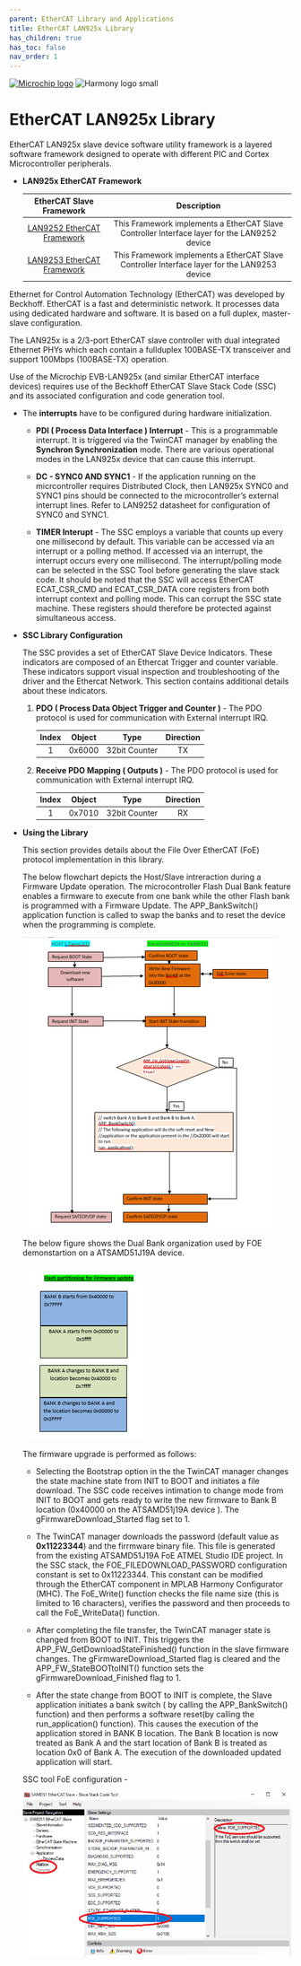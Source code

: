 ```yaml
---
parent: EtherCAT Library and Applications
title: EtherCAT LAN925x Library
has_children: true
has_toc: false
nav_order: 1
---
```


[![Microchip logo](https://www.microchip.com/ResourcePackages/Microchip/assets/dist/images/logo.png)](https://www.microchip.com)
![Harmony logo small](https://raw.githubusercontent.com/wiki/Microchip-MPLAB-Harmony/Microchip-MPLAB-Harmony.github.io/images/microchip_mplab_harmony_logo_small.png)

# EtherCAT LAN925x Library

EtherCAT LAN925x slave device software utility framework is a layered software framework designed to operate with different PIC and Cortex Microcontroller peripherals.

* **LAN925x EtherCAT Framework**

    | EtherCAT Slave Framework    |Description                |
    |:---------------------------:|:-------------------------:|
    | [LAN9252 EtherCAT Framework](docs/readme_drvlan9252.md)   |    This Framework implements a EtherCAT Slave Controller Interface layer for the LAN9252 device    |
    | [LAN9253 EtherCAT Framework](docs/readme_drvlan9253.md)   |     This Framework implements a EtherCAT Slave Controller Interface layer for the LAN9253 device     |

Ethernet for Control Automation Technology (EtherCAT) was developed by Beckhoff. EtherCAT is a fast and deterministic network. It processes data using dedicated hardware and software. It is based on a full duplex, master-slave configuration.

The LAN925x is a 2/3-port EtherCAT slave controller with dual integrated Ethernet PHYs which each contain a fullduplex 100BASE-TX transceiver and support 100Mbps (100BASE-TX) operation.

Use of the Microchip EVB-LAN925x (and similar EtherCAT interface devices) requires use of the Beckhoff EtherCAT Slave Stack Code (SSC) and its associated configuration and code generation tool.

* The **interrupts** have to be configured during hardware initialization.
    *   **PDI ( Process Data Interface ) Interrupt** -
    This is a programmable interrupt. It is triggered via the TwinCAT manager by enabling the **Synchron Synchronization** mode. There are various operational modes in the LAN925x device that can cause this interrupt. 

    * **DC - SYNC0 AND SYNC1** -
    If the application running on the micrcontroller requires Distributed Clock, then LAN925x SYNC0 and SYNC1 pins should be connected to the microcontroller’s external interrupt lines. Refer to LAN9252 datasheet for configuration of SYNC0 and SYNC1.

    * **TIMER Interupt** -
    The SSC employs a variable that counts up every one millisecond by default. This variable can be accessed via an interrupt or a polling method. If accessed via an interrupt, the interrupt occurs every one millisecond.  The interrupt/polling mode can be selected in the SSC Tool before generating the slave stack code.
    It should be noted that the SSC will access EtherCAT ECAT_CSR_CMD and ECAT_CSR_DATA core registers from both interrupt context and polling mode. This can corrupt the SSC state machine. These registers should therefore be protected against simultaneous access.

* **SSC Library Configuration**

    The SSC provides a set of EtherCAT Slave Device Indicators. These indicators are composed of an Ethercat Trigger and counter variable. These indicators support visual inspection and troubleshooting of the driver and the Ethercat Network. This section contains additional details about these indicators.

    1. **PDO ( Process Data Object Trigger and Counter )** -
    The PDO protocol is used for communication with External interrupt IRQ.

        | Index  |  Object | Type           | Direction |
        |:------:|:-------:|:--------------:|:---------:|
        |1       |0x6000   |32bit Counter   |TX         |

    2. **Receive PDO Mapping ( Outputs )** -
    The PDO protocol is used for communication with External interrupt IRQ.

        | Index  |  Object | Type           | Direction |
        |:------:|:-------:|:--------------:|:---------:|
        |1       |0x7010   |32bit Counter   |RX         |

* **Using the Library**

    This section provides details about the File Over EtherCAT (FoE) protocol implementation in this library. 

    The below flowchart depicts the Host/Slave intreraction during a Firmware Update operation. The microcontroller Flash Dual Bank feature enables a firmware to execute from one bank while the other Flash bank is programmed with a Firmware Update. The APP_BankSwitch() application function is called to swap the banks and to reset the device when the programming is complete.

    ![library usage](docs/images/Firmware_upgrade.png)

    The below figure shows the Dual Bank organization used by FOE demonstartion on a ATSAMD51J19A device.

    ![library usage](docs/images/D51Bankdetails.png)

    The firmware upgrade is performed as follows:

    * Selecting the Bootstrap option in the the TwinCAT manager changes the state machine state from INIT to BOOT and initiates a file download.  The SSC code receives intimation to change mode from INIT to BOOT and gets ready to write the new firmware to Bank B location (0x40000 on the ATSAMD51j19A device ). The gFirmwareDownload_Started flag set to 1.

    * The TwinCAT manager downloads the password (default value as **0x11223344**) and the firrmware binary file. This file is generated from the existing ATSAMD51J19A FoE ATMEL Studio IDE project. In the SSC stack, the FOE_FILEDOWNLOAD_PASSWORD configuration constant is set to 0x11223344. This constant can be modified through the EtherCAT component in MPLAB Harmony Configurator (MHC). The FoE_Write() function checks the file name size (this is limited to 16 characters), verifies the password and then proceeds to call the FoE_WriteData() function.

    * After completing the file transfer, the TwinCAT manager state is changed from BOOT to INIT. This triggers the APP_FW_GetDownloadStateFinished() function in the slave firmware changes. The gFirmwareDownload_Started flag is cleared and the APP_FW_StateBOOTtoINIT() function sets the gFirmwareDownload_Finished flag to 1.

    * After the state change from BOOT to INIT is complete, the Slave application initiates a bank switch ( by calling the APP_BankSwitch() function) and then performs a software reset(by calling the run_application() function). This causes the execution of the application stored in BANK B location. The Bank B location is now treated as Bank A and the start location of Bank B is treated as location 0x0 of Bank A. The execution of the downloaded updated application will start.

    SSC tool FoE configuration -

    ![library usage](docs/images/SSCtool_FoE_configuration.png)
